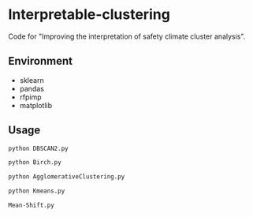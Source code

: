 # Interpretable-clustering

Code for "Improving the interpretation of safety climate cluster analysis".



## Environment
- sklearn
- pandas
- rfpimp
- matplotlib




## Usage


```bash 
python DBSCAN2.py
```


```bash 
python Birch.py
```

```bash 
python AgglomerativeClustering.py
```

```bash 
python Kmeans.py
```

```bash 
Mean-Shift.py
```


